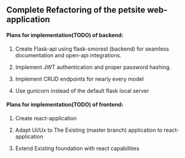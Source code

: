 ## Complete Refactoring of the petsite web-application

#### Plans for implementation(TODO) of backend:
1) Create Flask-api using flask-smorest (backend) for seamless documentation and open-api integrations.

2) Implement JWT authentication and proper password hashing.

3) Implement CRUD endpoints for nearly every model

4) Use gunicorn instead of the default flask local server

#### Plans for implementation(TODO) of frontend:
1) Create react-application

2) Adapt Ui/Ux to The Existing (master branch) application to react-application

3) Extend Existing foundation with react capabilities